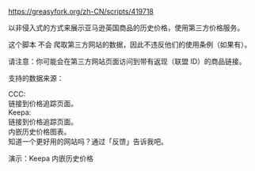 https://greasyfork.org/zh-CN/scripts/419718

以非侵入式的方式来展示亚马逊英国商品的历史价格，使用第三方价格服务。

这个脚本 不会 爬取第三方网站的数据，因此不违反他们的使用条例（如果有）。

请注意：你可能会在第三方网站页面访问到带有返现（联盟 ID）的商品链接。

支持的数据来源：

CCC:<br>
链接到价格追踪页面。<br>
Keepa:<br>
链接到价格追踪页面。<br>
内嵌历史价格图表。<br>
知道一个更好用的网站吗？通过「反馈」告诉我吧。

演示：Keepa 内嵌历史价格
